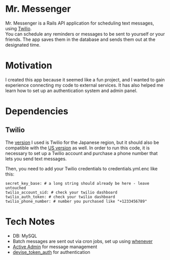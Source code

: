 # Mr. Messenger

Mr. Messenger is a Rails API application for scheduling text messages, using [Twilio](https://twilio.kddi-web.com/).<br>
You can schedule any reminders or messages to be sent to yourself or your friends. The app saves them in the database and sends them out at the designated time.

# Motivation
I created this app because it seemed like a fun project, and I wanted to gain experience connecting my code to external services. It has also helped me learn how to set up an authentication system and admin panel.

# Dependencies
## Twilio
   The [version](https://twilio.kddi-web.com/) I used is Twilio for the Japanese region, but it should also be compatible with the [US version](https://www.twilio.com/) as well.
   In order to run this code, it is necessary to set up a Twilio account and purchase a phone number that lets you send text messages.

   Then, you need to add your Twilio credentials to credentials.yml.enc like this:

   ```
   secret_key_base: # a long string should already be here - leave untouched
   twilio_account_sid: # check your twilio dashboard
   twilio_auth_token: # check your twilio dashboard
   twilio_phone_number: # number you purchased like "+1233456789"
   ```



# Tech Notes
- DB: MySQL
- Batch messages are sent out via cron jobs, set up using [whenever](https://github.com/javan/whenever)
- [Active Admin](https://github.com/activeadmin/activeadmin) for message management
- [devise_token_auth](https://github.com/lynndylanhurley/devise_token_auth) for authentication
